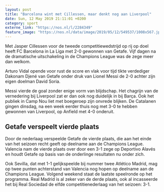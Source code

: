 ```yaml
---
layout: post
title: "Barcelona wint met Cillessen, maar denkt nog aan Liverpool"
date: Sun, 12 May 2019 21:11:01 +0200
category: sport
externe_link: "https://nos.nl/l/2284349"
feature_image: "https://nos.nl/data/image/2019/05/12/549537/1008x567.jpg"
---
```


<p>Met Jasper Cillessen voor de tweede competitiewedstrijd op rij op doel heeft FC Barcelona in La Liga met 2-0 gewonnen van Getafe. Vijf dagen na de dramatische uitschakeling in de Champions League was de zege meer dan welkom.</p>
<p>Arturo Vidal opende voor rust de score en vlak voor tijd tikte verdediger Dakonam Djené van Getafe onder druk van Lionel Messi de 2-0 achter zijn eigen doelman David Soria.</p>
<p>Messi vierde de goal zonder enige vorm van blijdschap. Het chagrijn van de vernedering bij Liverpool zat er dan ook nog duidelijk in bij Barça. Ook het publiek in Camp Nou liet met boegeroep zijn onvrede blijken. De Catalanen gingen dinsdag, na een week eerder thuis nog met 3-0 te hebben gewonnen van Liverpool, op Anfield met 4-0 onderuit.</p>
<h2>Getafe verspeelt vierde plaats</h2>
<p>Door de nederlaag verspeelde Getafe de vierde plaats, die aan het einde van het seizoen recht geeft op deelname aan de Champions League. Valencia nam de vierde plaats over door een 3-1 zege op Deportivo Alavés en houdt Getafe op basis van de onderlinge resultaten nu onder zich.</p>
<p>Ook Sevilla, dat met 1-1 gelijkspeelde bij nummer twee Atlético Madrid, mag op twee punten achterstand van Valencia nog hopen op deelname aan de Champions League. Volgend weekend staat de laatste speelronde op het programma. Real Madrid is al zeker van de derde plaats, ook al incasseerde het bij Real Sociedad de elfde competitienederlaag van het seizoen: 3-1.</p>
